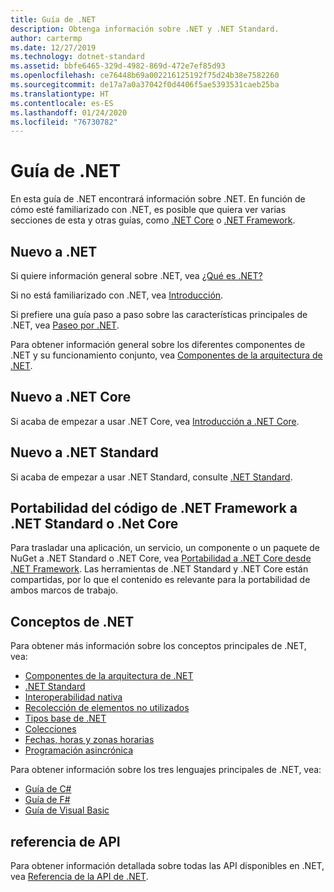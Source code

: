 ```yaml
---
title: Guía de .NET
description: Obtenga información sobre .NET y .NET Standard.
author: cartermp
ms.date: 12/27/2019
ms.technology: dotnet-standard
ms.assetid: bbfe6465-329d-4982-869d-472e7ef85d93
ms.openlocfilehash: ce76448b69a002216125192f75d24b38e7582260
ms.sourcegitcommit: de17a7a0a37042f0d4406f5ae5393531caeb25ba
ms.translationtype: HT
ms.contentlocale: es-ES
ms.lasthandoff: 01/24/2020
ms.locfileid: "76730782"
---
```

# <a name="net-guide"></a>Guía de .NET

En esta guía de .NET encontrará información sobre .NET. En función de cómo esté familiarizado con .NET, es posible que quiera ver varias secciones de esta y otras guías, como [.NET Core](../core/index.md) o [.NET Framework](../framework/index.md).

## <a name="new-to-net"></a>Nuevo a .NET

Si quiere información general sobre .NET, vea [¿Qué es .NET?](https://dotnet.microsoft.com/learn/dotnet/what-is-dotnet)

Si no está familiarizado con .NET, vea [Introducción](get-started.md).

Si prefiere una guía paso a paso sobre las características principales de .NET, vea [Paseo por .NET](tour.md).

Para obtener información general sobre los diferentes componentes de .NET y su funcionamiento conjunto, vea [Componentes de la arquitectura de .NET](components.md).

## <a name="new-to-net-core"></a>Nuevo a .NET Core

Si acaba de empezar a usar .NET Core, vea [Introducción a .NET Core](../core/get-started.md).

## <a name="new-to-net-standard"></a>Nuevo a .NET Standard

Si acaba de empezar a usar .NET Standard, consulte [.NET Standard](net-standard.md).

## <a name="port-net-framework-code-to-net-standard-or-net-core"></a>Portabilidad del código de .NET Framework a .NET Standard o .Net Core

Para trasladar una aplicación, un servicio, un componente o un paquete de NuGet a .NET Standard o .NET Core, vea [Portabilidad a .NET Core desde .NET Framework](../core/porting/index.md). Las herramientas de .NET Standard y .NET Core están compartidas, por lo que el contenido es relevante para la portabilidad de ambos marcos de trabajo.

## <a name="net-concepts"></a>Conceptos de .NET

Para obtener más información sobre los conceptos principales de .NET, vea:

* [Componentes de la arquitectura de .NET](components.md)
* [.NET Standard](net-standard.md)
* [Interoperabilidad nativa](native-interop/index.md)
* [Recolección de elementos no utilizados](garbage-collection/index.md)
* [Tipos base de .NET](base-types/index.md)
* [Colecciones](collections/index.md)
* [Fechas, horas y zonas horarias](datetime/index.md)
* [Programación asincrónica](async.md)

Para obtener información sobre los tres lenguajes principales de .NET, vea:

* [Guía de C#](../csharp/index.yml)
* [Guía de F#](../fsharp/index.yml)
* [Guía de Visual Basic](../visual-basic/index.yml)

## <a name="api-reference"></a>referencia de API

Para obtener información detallada sobre todas las API disponibles en .NET, vea [Referencia de la API de .NET](../../api/index.md).
